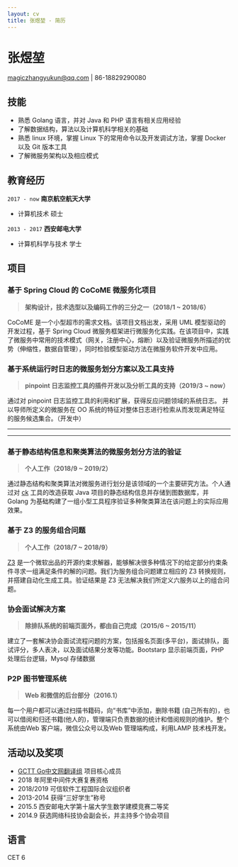 ```yaml
---
layout: cv
title: 张煜堃 - 简历
---
```

# 张煜堃

<div id="webaddress">
<a href="magiczhangyukun@qq.com">magiczhangyukun@qq.com</a>
| 86-18829290080
</div>


## 技能

- 熟悉 Golang 语言，并对 Java 和 PHP 语言有相关应用经验
- 了解数据结构，算法以及计算机科学相关的基础
- 熟悉 linux 环境，掌握 Linux 下的常用命令以及开发调试方法，掌握 Docker 以及 Git 版本工具
- 了解微服务架构以及相应模式 

## 教育经历
`2017 - now`
__南京航空航天大学__

- 计算机技术 硕士

`2013 - 2017`
__西安邮电大学__

- 计算机科学与技术 学士

## 项目

### 基于 Spring Cloud 的 CoCoME 微服务化项目  

> **架构设计，技术选型以及编码工作的三分之一（2018/1 ~ 2018/6）**

CoCoME 是一个小型超市的需求文档。该项目文档出发，采用 UML 模型驱动的开发过程，基于 Spring Cloud 微服务框架进行微服务化实践。在该项目中，实践了微服务中常用的技术模式（网关，注册中心，熔断）以及验证微服务所描述的优势（伸缩性，数据自管理），同时检验模型驱动方法在微服务软件开发中应用。

### 基于系统运行时日志的微服务划分方案以及工具支持 

> **pinpoint 日志监控工具的插件开发以及分析工具的支持（2019/3 ~ now）** 

通过对 pinpoint 日志监控工具的利用和扩展，获得反应问题领域的系统日志。 并以导师所定义的微服务在 OO 系统的特征对整体日志进行检索从而发现满足特征的服务候选集合。（开发中）


----
---- 

### 基于静态结构信息和聚类算法的微服务划分方法的验证  

> **个人工作（2018/9 ~ 2019/2）**

通过静态结构和聚类算法对微服务进行划分是该领域的一个主要研究方法。个人通过对 [ck](https://github.com/mauricioaniche/ck) 工具的改造获取 Java 项目的静态结构信息并存储到图数据库，并 Golang 为基础构建了一组小型工具程序验证多种聚类算法在该问题上的实际应用效果。


### 基于 Z3 的服务组合问题 

> **个人工作（2018/7 ~ 2018/9）**

[Z3](https://github.com/Z3Prover/z3) 是一个微软出品的开源约束求解器，能够解决很多种情况下的给定部分约束条件寻求一组满足条件的解的问题。我们为服务组合问题建立相应的 Z3 转换规则，并搭建自动化生成工具。验证结果是 Z3 无法解决我们所定义六服务以上的组合问题。

### 协会面试解决方案 

> **除排队系统的前端页面外，都由自己完成（2015/6 ~ 2015/11）**

建立了一套解决协会面试流程问题的方案，包括报名页面(多平台)，面试排队，面试评分，多人表决，以及面试结果分发等功能。Bootstarp 显示前端页面，PHP 处理后台逻辑，Mysql 存储数据

### P2P 图书管理系统

> **Web 和微信的后台部分（2016.1）**

每一个用户都可以通过扫描书籍码，向“书库”中添加，删除书籍 (自己所有的)，也可以借阅和归还书籍(他人的)，管理端只负责数据的统计和借阅规则的维护。整个系统由Web 客户端，微信公众号以及Web 管理端构成，利用LAMP 技术栈开发。


## 活动以及奖项
* [GCTT Go中文网翻译组](https://github.com/studygolang/GCTT) 项目核心成员
* 2018 年阿里中间件大赛复赛资格 
* 2018/2019 可信软件工程国际会议组织者 
* 2013-2014 获得“三好学生”称号
* 2015.5 西安邮电大学第十届大学生数学建模竞赛二等奖
* 2014.9 获选网络科技协会副会长，并主持多个协会项目




## 语言
CET 6 

<!-- ### Footer

更新时间: 8 月 2019 -->
